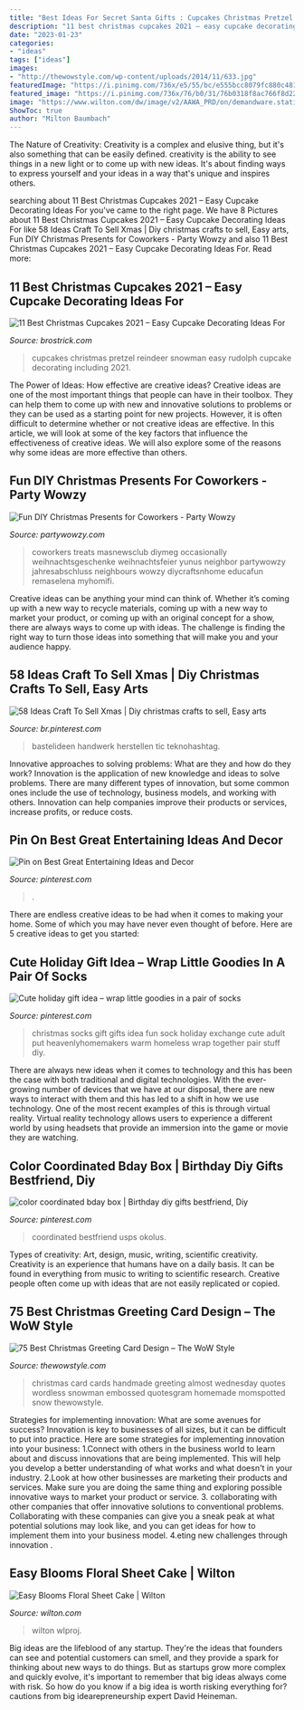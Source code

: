 ```yaml
---
title: "Best Ideas For Secret Santa Gifts : Cupcakes Christmas Pretzel Reindeer Snowman Easy Rudolph Cupcake Decorating Including 2021"
description: "11 best christmas cupcakes 2021 – easy cupcake decorating ideas for"
date: "2023-01-23"
categories:
- "ideas"
tags: ["ideas"]
images:
- "http://thewowstyle.com/wp-content/uploads/2014/11/633.jpg"
featuredImage: "https://i.pinimg.com/736x/e5/55/bc/e555bcc8079fc880c4816c3505f44853.jpg"
featured_image: "https://i.pinimg.com/736x/76/b0/31/76b0318f8ac766f8d22c11a97a3a4304.jpg"
image: "https://www.wilton.com/dw/image/v2/AAWA_PRD/on/demandware.static/-/Sites-wilton-project-master/default/dwe7306388/images/project/WLPROJ-9414/Easy_Bloom_Sheet_cake_1.jpg?sw=1440&amp;sh=750&amp;sm=fit"
ShowToc: true
author: "Milton Baumbach"
---
```



The Nature of Creativity:
Creativity is a complex and elusive thing, but it's also something that can be easily defined. creativity is the ability to see things in a new light or to come up with new ideas. It's about finding ways to express yourself and your ideas in a way that's unique and inspires others.

	

		
searching about 11 Best Christmas Cupcakes 2021 – Easy Cupcake Decorating Ideas For you've came to the right page. We have 8 Pictures about 11 Best Christmas Cupcakes 2021 – Easy Cupcake Decorating Ideas For like 58 Ideas Craft To Sell Xmas | Diy christmas crafts to sell, Easy arts, Fun DIY Christmas Presents for Coworkers - Party Wowzy and also 11 Best Christmas Cupcakes 2021 – Easy Cupcake Decorating Ideas For. Read more:
		
    
## 11 Best Christmas Cupcakes 2021 – Easy Cupcake Decorating Ideas For

<img loading=lazy src="https://3i1e5d437yd84efcy34dardm-wpengine.netdna-ssl.com/wp-content/uploads/2015/09/17182039/reindeer-pretzel-cupakes-for-christmas-2016.jpg" onerror="this.onerror=null;this.src='https://tse2.mm.bing.net/th?id=OIP.iO0wgKyjLrnUDCb23rkj-gHaE4&amp;pid=15.1';" alt="11 Best Christmas Cupcakes 2021 – Easy Cupcake Decorating Ideas For">

_Source: brostrick.com_

>cupcakes christmas pretzel reindeer snowman easy rudolph cupcake decorating including 2021. 

	

The Power of Ideas: How effective are creative ideas?
Creative ideas are one of the most important things that people can have in their toolbox. They can help them to come up with new and innovative solutions to problems or they can be used as a starting point for new projects. However, it is often difficult to determine whether or not creative ideas are effective. In this article, we will look at some of the key factors that influence the effectiveness of creative ideas. We will also explore some of the reasons why some ideas are more effective than others.

    
## Fun DIY Christmas Presents For Coworkers - Party Wowzy

<img loading=lazy src="https://partywowzy.com/wp-content/uploads/2019/12/678687a00c316c424c9e8ad0efcb178b.jpg" onerror="this.onerror=null;this.src='https://tse1.mm.bing.net/th?id=OIP.8z54ytEkyDjGOFQ7qjv7TgHaJ4&amp;pid=15.1';" alt="Fun DIY Christmas Presents for Coworkers - Party Wowzy">

_Source: partywowzy.com_

>coworkers treats masnewsclub diymeg occasionally weihnachtsgeschenke weihnachtsfeier yunus neighbor partywowzy jahresabschluss neighbours wowzy diycraftsnhome educafun remaselena myhomifi. 

	

Creative ideas can be anything your mind can think of. Whether it’s coming up with a new way to recycle materials, coming up with a new way to market your product, or coming up with an original concept for a show, there are always ways to come up with ideas. The challenge is finding the right way to turn those ideas into something that will make you and your audience happy.

    
## 58 Ideas Craft To Sell Xmas | Diy Christmas Crafts To Sell, Easy Arts

<img loading=lazy src="https://i.pinimg.com/736x/7d/c7/f2/7dc7f2911b0b7573c09f17d5846df52b.jpg" onerror="this.onerror=null;this.src='https://tse3.mm.bing.net/th?id=OIP.fNK_nSUM0ULNQC0dspXWkwAAAA&amp;pid=15.1';" alt="58 Ideas Craft To Sell Xmas | Diy christmas crafts to sell, Easy arts">

_Source: br.pinterest.com_

>bastelideen handwerk herstellen tic teknohashtag. 

	

Innovative approaches to solving problems: What are they and how do they work?
Innovation is the application of new knowledge and ideas to solve problems. There are many different types of innovation, but some common ones include the use of technology, business models, and working with others. Innovation can help companies improve their products or services, increase profits, or reduce costs.

    
## Pin On Best Great Entertaining Ideas And Decor

<img loading=lazy src="https://i.pinimg.com/736x/76/b0/31/76b0318f8ac766f8d22c11a97a3a4304.jpg" onerror="this.onerror=null;this.src='https://tse2.mm.bing.net/th?id=OIP.VMMa7YPNm08ZETIPbHkHVQHaHa&amp;pid=15.1';" alt="Pin on Best Great Entertaining Ideas and Decor">

_Source: pinterest.com_

>. 

	

There are endless creative ideas to be had when it comes to making your home. Some of which you may have never even thought of before. Here are 5 creative ideas to get you started:

    
## Cute Holiday Gift Idea – Wrap Little Goodies In A Pair Of Socks

<img loading=lazy src="https://i.pinimg.com/736x/e5/55/bc/e555bcc8079fc880c4816c3505f44853.jpg" onerror="this.onerror=null;this.src='https://tse4.mm.bing.net/th?id=OIP.52uU-59ajfUWpHdPZ4juBgHaHa&amp;pid=15.1';" alt="Cute holiday gift idea – wrap little goodies in a pair of socks">

_Source: pinterest.com_

>christmas socks gift gifts idea fun sock holiday exchange cute adult put heavenlyhomemakers warm homeless wrap together pair stuff diy. 

	

There are always new ideas when it comes to technology and this has been the case with both traditional and digital technologies. With the ever-growing number of devices that we have at our disposal, there are new ways to interact with them and this has led to a shift in how we use technology. One of the most recent examples of this is through virtual reality. Virtual reality technology allows users to experience a different world by using headsets that provide an immersion into the game or movie they are watching.

    
## Color Coordinated Bday Box | Birthday Diy Gifts Bestfriend, Diy

<img loading=lazy src="https://i.pinimg.com/736x/c1/9d/f2/c19df265751e47a0b54e991f7971af96.jpg" onerror="this.onerror=null;this.src='https://tse3.mm.bing.net/th?id=OIP.2VXy0PWIWdYSaJRz04gALwHaJ3&amp;pid=15.1';" alt="color coordinated bday box | Birthday diy gifts bestfriend, Diy">

_Source: pinterest.com_

>coordinated bestfriend usps okolus. 

	

Types of creativity: Art, design, music, writing, scientific creativity.
Creativity is an experience that humans have on a daily basis. It can be found in everything from music to writing to scientific research. Creative people often come up with ideas that are not easily replicated or copied.

    
## 75 Best Christmas Greeting Card Design – The WoW Style

<img loading=lazy src="http://thewowstyle.com/wp-content/uploads/2014/11/633.jpg" onerror="this.onerror=null;this.src='https://tse3.mm.bing.net/th?id=OIP.RhaY0lNRyfNP6anu0XV3TAHaJ4&amp;pid=15.1';" alt="75 Best Christmas Greeting Card Design – The WoW Style">

_Source: thewowstyle.com_

>christmas card cards handmade greeting almost wednesday quotes wordless snowman embossed quotesgram homemade momspotted snow thewowstyle. 

	

Strategies for implementing innovation: What are some avenues for success?
Innovation is key to businesses of all sizes, but it can be difficult to put into practice. Here are some strategies for implementing innovation into your business:
1.Connect with others in the business world to learn about and discuss innovations that are being implemented. This will help you develop a better understanding of what works and what doesn't in your industry.
2.Look at how other businesses are marketing their products and services. Make sure you are doing the same thing and exploring possible innovative ways to market your product or service.
3. collaborating with other companies that offer innovative solutions to conventional problems. Collaborating with these companies can give you a sneak peak at what potential solutions may look like, and you can get ideas for how to implement them into your business model.
4.eting new challenges through innovation .

    
## Easy Blooms Floral Sheet Cake | Wilton

<img loading=lazy src="https://www.wilton.com/dw/image/v2/AAWA_PRD/on/demandware.static/-/Sites-wilton-project-master/default/dwe7306388/images/project/WLPROJ-9414/Easy_Bloom_Sheet_cake_1.jpg?sw=1440&amp;sh=750&amp;sm=fit" onerror="this.onerror=null;this.src='https://tse4.mm.bing.net/th?id=OIP.Wot-5cMtoaFht5U6cTZ6qQHaHa&amp;pid=15.1';" alt="Easy Blooms Floral Sheet Cake | Wilton">

_Source: wilton.com_

>wilton wlproj. 

	

Big ideas are the lifeblood of any startup. They're the ideas that founders can see and potential customers can smell, and they provide a spark for thinking about new ways to do things. But as startups grow more complex and quickly evolve, it's important to remember that big ideas always come with risk. So how do you know if a big idea is worth risking everything for? cautions from big idearepreneurship expert David Heineman.


